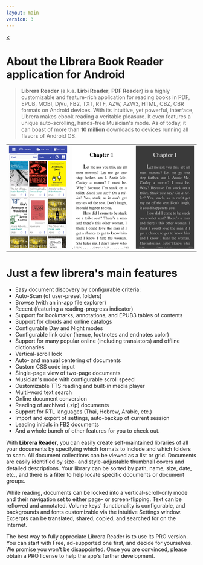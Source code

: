 ```yaml
---
layout: main
version: 3
---
```

[<](/wiki/)

# About the Librera Book Reader  application for Android

> __Librera Reader__ (a.k.a. __Lirbi Reader__, __PDF Reader__) is a highly customizable and feature-rich application 
for reading books in PDF, EPUB, MOBI, DjVu, FB2, TXT, RTF, AZW, AZW3, HTML, CBZ, CBR formats on Android devices.
With its intuitive, yet powerful, interface, Librera makes ebook reading a veritable pleasure. 
It even features a unique auto-scrolling, hands-free Musician's mode.
As of today, it can boast of more than __10 million__ downloads to devices running all flavors of Android OS.

||||
|-|-|-|
|![](1.png)|![](2.png)|![](3.png)|

# Just a few librera's main features

* Easy document discovery by configurable criteria:
* Auto-Scan (of user-preset folders)	
* Browse (with an in-app file explorer) 
* Recent (featuring a reading-progress indicator)
* Support for bookmarks, annotations, and EPUB3 tables of contents
* Support for clouds and online catalogs
* Configurable Day and Night modes
* Configurable link color (hence, footnotes and endnotes color)
* Support for many popular online (including translators) and offline dictionaries
* Vertical-scroll lock
* Auto- and manual centering of documents
* Custom CSS code input
* Single-page view of two-page documents
* Musician's mode with configurable scroll speed
* Customizable TTS reading and built-in media player
* Multi-word text search
* Online document conversion
* Reading of archived (.zip) documents
* Support for RTL languages (Thai, Hebrew, Arabic, etc.)
* Import and export of settings, auto-backup of current session
* Leading initials in FB2 documents
* And a whole bunch of other features for you to check out.


With __Librera Reader__, you can easily create self-maintained libraries of all your documents by specifying which formats to include and which folders to scan. All document collections can be viewed as a list or grid. Documents are easily identified by size- and style-adjustable thumbnail covers and detailed descriptions. Your library can be sorted by path, name, size, date, etc., and there is a filter to help locate specific documents or document groups. 

While reading, documents can be locked into a vertical-scroll-only mode and their navigation set to either page- or screen-flipping. Text can be reflowed and annotated. Volume keys' functionality is configurable, and backgrounds and fonts customizable via the intuitive Settings window. Excerpts can be translated, shared, copied, and searched for on the Internet. 

The best way to fully appreciate Librera Reader is to use its PRO version. You can start with Free, ad-supported one first, and decide for yourselves. We promise you won't be disappointed. Once you are convinced, please obtain a PRO license to help the app's further development.
